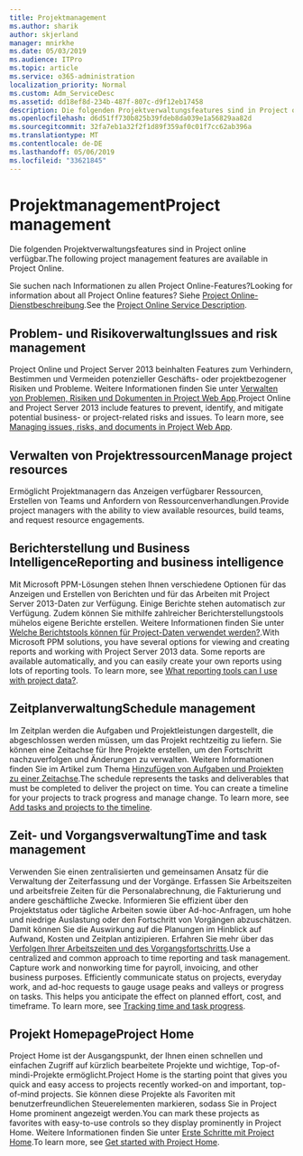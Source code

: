 ```yaml
---
title: Projektmanagement
ms.author: sharik
author: skjerland
manager: mnirkhe
ms.date: 05/03/2019
ms.audience: ITPro
ms.topic: article
ms.service: o365-administration
localization_priority: Normal
ms.custom: Adm_ServiceDesc
ms.assetid: dd18ef8d-234b-487f-807c-d9f12eb17458
description: Die folgenden Projektverwaltungsfeatures sind in Project online verfügbar.
ms.openlocfilehash: d6d51ff730b825b39fdeb8da039e1a56829aa82d
ms.sourcegitcommit: 32fa7eb1a32f2f1d89f359af0c01f7cc62ab396a
ms.translationtype: MT
ms.contentlocale: de-DE
ms.lasthandoff: 05/06/2019
ms.locfileid: "33621845"
---
```

# <a name="project-management"></a><span data-ttu-id="0259b-103">Projektmanagement</span><span class="sxs-lookup"><span data-stu-id="0259b-103">Project management</span></span>

<span data-ttu-id="0259b-104">Die folgenden Projektverwaltungsfeatures sind in Project online verfügbar.</span><span class="sxs-lookup"><span data-stu-id="0259b-104">The following project management features are available in Project Online.</span></span>
  
<span data-ttu-id="0259b-105">Sie suchen nach Informationen zu allen Project Online-Features?</span><span class="sxs-lookup"><span data-stu-id="0259b-105">Looking for information about all Project Online features?</span></span> <span data-ttu-id="0259b-106">Siehe [Project Online-Dienstbeschreibung](project-online-service-description.md).</span><span class="sxs-lookup"><span data-stu-id="0259b-106">See the [Project Online Service Description](project-online-service-description.md).</span></span>
  
## <a name="issues-and-risk-management"></a><span data-ttu-id="0259b-107">Problem- und Risikoverwaltung</span><span class="sxs-lookup"><span data-stu-id="0259b-107">Issues and risk management</span></span>
<span data-ttu-id="0259b-108"><a name="bkmk_IssuesRiskManagement"> </a></span><span class="sxs-lookup"><span data-stu-id="0259b-108"></span></span>

<span data-ttu-id="0259b-p102">Project Online und Project Server 2013 beinhalten Features zum Verhindern, Bestimmen und Vermeiden potenzieller Geschäfts- oder projektbezogener Risiken und Probleme. Weitere Informationen finden Sie unter [Verwalten von Problemen, Risiken und Dokumenten in Project Web App](https://go.microsoft.com/fwlink/?LinkId=402634).</span><span class="sxs-lookup"><span data-stu-id="0259b-p102">Project Online and Project Server 2013 include features to prevent, identify, and mitigate potential business- or project-related risks and issues. To learn more, see [Managing issues, risks, and documents in Project Web App](https://go.microsoft.com/fwlink/?LinkId=402634).</span></span>
  
## <a name="manage-project-resources"></a><span data-ttu-id="0259b-111">Verwalten von Projektressourcen</span><span class="sxs-lookup"><span data-stu-id="0259b-111">Manage project resources</span></span>
<span data-ttu-id="0259b-112"><a name="bkmk_ManageProjectResources"> </a></span><span class="sxs-lookup"><span data-stu-id="0259b-112"></span></span>

<span data-ttu-id="0259b-113">Ermöglicht Projektmanagern das Anzeigen verfügbarer Ressourcen, Erstellen von Teams und Anfordern von Ressourcenverhandlungen.</span><span class="sxs-lookup"><span data-stu-id="0259b-113">Provide project managers with the ability to view available resources, build teams, and request resource engagements.</span></span>
  
## <a name="reporting-and-business-intelligence"></a><span data-ttu-id="0259b-114">Berichterstellung und Business Intelligence</span><span class="sxs-lookup"><span data-stu-id="0259b-114">Reporting and business intelligence</span></span>
<span data-ttu-id="0259b-115"><a name="bkmk_ReportingBusinessIntelligence"> </a></span><span class="sxs-lookup"><span data-stu-id="0259b-115"></span></span>

<span data-ttu-id="0259b-p103">Mit Microsoft PPM-Lösungen stehen Ihnen verschiedene Optionen für das Anzeigen und Erstellen von Berichten und für das Arbeiten mit Project Server 2013-Daten zur Verfügung. Einige Berichte stehen automatisch zur Verfügung. Zudem können Sie mithilfe zahlreicher Berichterstellungstools mühelos eigene Berichte erstellen. Weitere Informationen finden Sie unter [Welche Berichtstools können für Project-Daten verwendet werden?](https://go.microsoft.com/fwlink/?LinkId=402642).</span><span class="sxs-lookup"><span data-stu-id="0259b-p103">With Microsoft PPM solutions, you have several options for viewing and creating reports and working with Project Server 2013 data. Some reports are available automatically, and you can easily create your own reports using lots of reporting tools. To learn more, see [What reporting tools can I use with project data?](https://go.microsoft.com/fwlink/?LinkId=402642).</span></span>
  
## <a name="schedule-management"></a><span data-ttu-id="0259b-119">Zeitplanverwaltung</span><span class="sxs-lookup"><span data-stu-id="0259b-119">Schedule management</span></span>
<span data-ttu-id="0259b-120"><a name="bkmk_ScheduleManagement"> </a></span><span class="sxs-lookup"><span data-stu-id="0259b-120"></span></span>

<span data-ttu-id="0259b-p104">Im Zeitplan werden die Aufgaben und Projektleistungen dargestellt, die abgeschlossen werden müssen, um das Projekt rechtzeitig zu liefern. Sie können eine Zeitachse für Ihre Projekte erstellen, um den Fortschritt nachzuverfolgen und Änderungen zu verwalten. Weitere Informationen finden Sie im Artikel zum Thema [Hinzufügen von Aufgaben und Projekten zu einer Zeitachse](https://go.microsoft.com/fwlink/?LinkID=402655).</span><span class="sxs-lookup"><span data-stu-id="0259b-p104">The schedule represents the tasks and deliverables that must be completed to deliver the project on time. You can create a timeline for your projects to track progress and manage change. To learn more, see [Add tasks and projects to the timeline](https://go.microsoft.com/fwlink/?LinkID=402655).</span></span>
  
## <a name="time-and-task-management"></a><span data-ttu-id="0259b-124">Zeit- und Vorgangsverwaltung</span><span class="sxs-lookup"><span data-stu-id="0259b-124">Time and task management</span></span>
<span data-ttu-id="0259b-125"><a name="bkmk_TimeTaskManagement"> </a></span><span class="sxs-lookup"><span data-stu-id="0259b-125"></span></span>

<span data-ttu-id="0259b-p105">Verwenden Sie einen zentralisierten und gemeinsamen Ansatz für die Verwaltung der Zeiterfassung und der Vorgänge. Erfassen Sie Arbeitszeiten und arbeitsfreie Zeiten für die Personalabrechnung, die Fakturierung und andere geschäftliche Zwecke. Informieren Sie effizient über den Projektstatus oder tägliche Arbeiten sowie über Ad-hoc-Anfragen, um hohe und niedrige Auslastung oder den Fortschritt von Vorgängen abzuschätzen. Damit können Sie die Auswirkung auf die Planungen im Hinblick auf Aufwand, Kosten und Zeitplan antizipieren. Erfahren Sie mehr über das [Verfolgen Ihrer Arbeitszeiten und des Vorgangsfortschritts](https://go.microsoft.com/fwlink/p/?LinkId=271321).</span><span class="sxs-lookup"><span data-stu-id="0259b-p105">Use a centralized and common approach to time reporting and task management. Capture work and nonworking time for payroll, invoicing, and other business purposes. Efficiently communicate status on projects, everyday work, and ad-hoc requests to gauge usage peaks and valleys or progress on tasks. This helps you anticipate the effect on planned effort, cost, and timeframe. To learn more, see [Tracking time and task progress](https://go.microsoft.com/fwlink/p/?LinkId=271321).</span></span>

## <a name="project-home"></a><span data-ttu-id="0259b-131">Projekt Homepage</span><span class="sxs-lookup"><span data-stu-id="0259b-131">Project Home</span></span>
<span data-ttu-id="0259b-132">Project Home ist der Ausgangspunkt, der Ihnen einen schnellen und einfachen Zugriff auf kürzlich bearbeitete Projekte und wichtige, Top-of-mindi-Projekte ermöglicht.</span><span class="sxs-lookup"><span data-stu-id="0259b-132">Project Home is the starting point that gives you quick and easy access to projects recently worked-on and important, top-of-mind projects.</span></span> <span data-ttu-id="0259b-133">Sie können diese Projekte als Favoriten mit benutzerfreundlichen Steuerelementen markieren, sodass Sie in Project Home prominent angezeigt werden.</span><span class="sxs-lookup"><span data-stu-id="0259b-133">You can mark these projects as favorites with easy-to-use controls so they display prominently in Project Home.</span></span> <span data-ttu-id="0259b-134">Weitere Informationen finden Sie unter [Erste Schritte mit Project Home](https://support.office.com/article/get-started-with-project-home-a3b38418-35e7-4df4-8e4a-ba6a4fa0562a?ui=en-US&rs=en-US&ad=US).</span><span class="sxs-lookup"><span data-stu-id="0259b-134">To learn more, see [Get started with Project Home](https://support.office.com/article/get-started-with-project-home-a3b38418-35e7-4df4-8e4a-ba6a4fa0562a?ui=en-US&rs=en-US&ad=US).</span></span>

